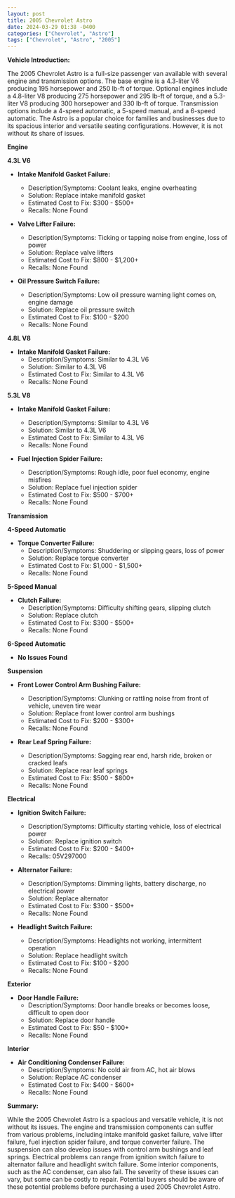 ```yaml
---
layout: post
title: 2005 Chevrolet Astro
date: 2024-03-29 01:38 -0400
categories: ["Chevrolet", "Astro"]
tags: ["Chevrolet", "Astro", "2005"]
---
```

**Vehicle Introduction:**

The 2005 Chevrolet Astro is a full-size passenger van available with several engine and transmission options. The base engine is a 4.3-liter V6 producing 195 horsepower and 250 lb-ft of torque. Optional engines include a 4.8-liter V8 producing 275 horsepower and 295 lb-ft of torque, and a 5.3-liter V8 producing 300 horsepower and 330 lb-ft of torque. Transmission options include a 4-speed automatic, a 5-speed manual, and a 6-speed automatic. The Astro is a popular choice for families and businesses due to its spacious interior and versatile seating configurations. However, it is not without its share of issues.

**Engine**

**4.3L V6**

* **Intake Manifold Gasket Failure:**
    * Description/Symptoms: Coolant leaks, engine overheating
    * Solution: Replace intake manifold gasket
    * Estimated Cost to Fix: $300 - $500+
    * Recalls: None Found

* **Valve Lifter Failure:**
    * Description/Symptoms: Ticking or tapping noise from engine, loss of power
    * Solution: Replace valve lifters
    * Estimated Cost to Fix: $800 - $1,200+
    * Recalls: None Found

* **Oil Pressure Switch Failure:**
    * Description/Symptoms: Low oil pressure warning light comes on, engine damage
    * Solution: Replace oil pressure switch
    * Estimated Cost to Fix: $100 - $200
    * Recalls: None Found

**4.8L V8**

* **Intake Manifold Gasket Failure:**
    * Description/Symptoms: Similar to 4.3L V6
    * Solution: Similar to 4.3L V6
    * Estimated Cost to Fix: Similar to 4.3L V6
    * Recalls: None Found

**5.3L V8**

* **Intake Manifold Gasket Failure:**
    * Description/Symptoms: Similar to 4.3L V6
    * Solution: Similar to 4.3L V6
    * Estimated Cost to Fix: Similar to 4.3L V6
    * Recalls: None Found

* **Fuel Injection Spider Failure:**
    * Description/Symptoms: Rough idle, poor fuel economy, engine misfires
    * Solution: Replace fuel injection spider
    * Estimated Cost to Fix: $500 - $700+
    * Recalls: None Found

**Transmission**

**4-Speed Automatic**

* **Torque Converter Failure:**
    * Description/Symptoms: Shuddering or slipping gears, loss of power
    * Solution: Replace torque converter
    * Estimated Cost to Fix: $1,000 - $1,500+
    * Recalls: None Found

**5-Speed Manual**

* **Clutch Failure:**
    * Description/Symptoms: Difficulty shifting gears, slipping clutch
    * Solution: Replace clutch
    * Estimated Cost to Fix: $300 - $500+
    * Recalls: None Found

**6-Speed Automatic**

* **No Issues Found**

**Suspension**

* **Front Lower Control Arm Bushing Failure:**
    * Description/Symptoms: Clunking or rattling noise from front of vehicle, uneven tire wear
    * Solution: Replace front lower control arm bushings
    * Estimated Cost to Fix: $200 - $300+
    * Recalls: None Found

* **Rear Leaf Spring Failure:**
    * Description/Symptoms: Sagging rear end, harsh ride, broken or cracked leafs
    * Solution: Replace rear leaf springs
    * Estimated Cost to Fix: $500 - $800+
    * Recalls: None Found

**Electrical**

* **Ignition Switch Failure:**
    * Description/Symptoms: Difficulty starting vehicle, loss of electrical power
    * Solution: Replace ignition switch
    * Estimated Cost to Fix: $200 - $400+
    * Recalls: 05V297000

* **Alternator Failure:**
    * Description/Symptoms: Dimming lights, battery discharge, no electrical power
    * Solution: Replace alternator
    * Estimated Cost to Fix: $300 - $500+
    * Recalls: None Found

* **Headlight Switch Failure:**
    * Description/Symptoms: Headlights not working, intermittent operation
    * Solution: Replace headlight switch
    * Estimated Cost to Fix: $100 - $200
    * Recalls: None Found

**Exterior**

* **Door Handle Failure:**
    * Description/Symptoms: Door handle breaks or becomes loose, difficult to open door
    * Solution: Replace door handle
    * Estimated Cost to Fix: $50 - $100+
    * Recalls: None Found

**Interior**

* **Air Conditioning Condenser Failure:**
    * Description/Symptoms: No cold air from AC, hot air blows
    * Solution: Replace AC condenser
    * Estimated Cost to Fix: $400 - $600+
    * Recalls: None Found

**Summary:**

While the 2005 Chevrolet Astro is a spacious and versatile vehicle, it is not without its issues. The engine and transmission components can suffer from various problems, including intake manifold gasket failure, valve lifter failure, fuel injection spider failure, and torque converter failure. The suspension can also develop issues with control arm bushings and leaf springs. Electrical problems can range from ignition switch failure to alternator failure and headlight switch failure. Some interior components, such as the AC condenser, can also fail. The severity of these issues can vary, but some can be costly to repair. Potential buyers should be aware of these potential problems before purchasing a used 2005 Chevrolet Astro.
